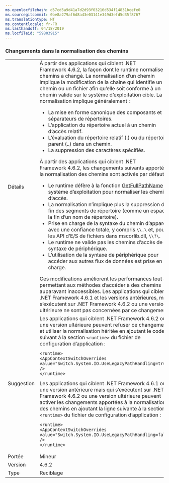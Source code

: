 ```yaml
---
ms.openlocfilehash: d57cd5a9d41a7d2d93f03216d534f14831bcefe0
ms.sourcegitcommit: 0be8a279af6d8a43e03141e349d3efd5d35f8767
ms.translationtype: HT
ms.contentlocale: fr-FR
ms.lasthandoff: 04/18/2019
ms.locfileid: "59803915"
---
```

### <a name="changes-in-path-normalization"></a>Changements dans la normalisation des chemins

|   |   |
|---|---|
|Détails|À partir des applications qui ciblent .NET Framework 4.6.2, la façon dont le runtime normalise les chemins a changé. La normalisation d’un chemin implique la modification de la chaîne qui identifie un chemin ou un fichier afin qu’elle soit conforme à un chemin valide sur le système d’exploitation cible. La normalisation implique généralement :<ul><li>La mise en forme canonique des composants et séparateurs de répertoires.</li><li>L’application du répertoire actuel à un chemin d’accès relatif.</li><li>L’évaluation du répertoire relatif (.) ou du répertoire parent (..) dans un chemin.</li><li>La suppression des caractères spécifiés.</li></ul>À partir des applications qui ciblent .NET Framework 4.6.2, les changements suivants apportés à la normalisation des chemins sont activés par défaut :<ul><li>Le runtime défère à la fonction [GetFullPathName](https://docs.microsoft.com/windows/desktop/api/fileapi/nf-fileapi-getfullpathnamea) du système d’exploitation pour normaliser les chemins d’accès.</li><li>La normalisation n’implique plus la suppression de la fin des segments de répertoire (comme un espace à la fin d’un nom de répertoire).</li><li>Prise en charge de la syntaxe du chemin d’appareil avec une confiance totale, y compris `\\.\` et, pour les API d’E/S de fichiers dans mscorlib.dll, `\\?\`.</li><li>Le runtime ne valide pas les chemins d’accès de syntaxe de périphérique.</li><li>L’utilisation de la syntaxe de périphérique pour accéder aux autres flux de données est prise en charge.</li></ul>Ces modifications améliorent les performances tout en permettant aux méthodes d’accéder à des chemins auparavant inaccessibles. Les applications qui ciblent .NET Framework 4.6.1 et les versions antérieures, mais s’exécutent sur .NET Framework 4.6.2 ou une version ultérieure ne sont pas concernées par ce changement.|
|Suggestion|Les applications qui ciblent .NET Framework 4.6.2 ou une version ultérieure peuvent refuser ce changement et utiliser la normalisation héritée en ajoutant le code suivant à la section <code>&lt;runtime&gt;</code> du fichier de configuration d’application :<pre><code class="lang-xml">&lt;runtime&gt;&#13;&#10;&lt;AppContextSwitchOverrides value=&quot;Switch.System.IO.UseLegacyPathHandling=true&quot; /&gt;&#13;&#10;&lt;/runtime&gt;&#13;&#10;</code></pre>Les applications qui ciblent .NET Framework 4.6.1 ou une version antérieure mais qui s’exécutent sur .NET Framework 4.6.2 ou une version ultérieure peuvent activer les changements apportées à la normalisation des chemins en ajoutant la ligne suivante à la section <code>&lt;runtime&gt;</code> du fichier de configuration d’application :<pre><code class="lang-xml">&lt;runtime&gt;&#13;&#10;&lt;AppContextSwitchOverrides value=&quot;Switch.System.IO.UseLegacyPathHandling=false&quot; /&gt;&#13;&#10;&lt;/runtime&gt;&#13;&#10;</code></pre>|
|Portée|Mineur|
|Version|4.6.2|
|Type|Reciblage|
